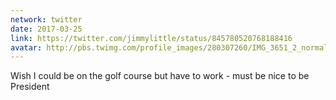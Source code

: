 ```yaml
---
network: twitter
date: 2017-03-25
link: https://twitter.com/jimmylittle/status/845780520768188416
avatar: http://pbs.twimg.com/profile_images/280307260/IMG_3651_2_normal.jpg
---
```


Wish I could be on the golf course but have to work - must be nice to be President
